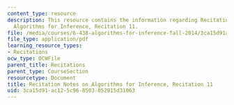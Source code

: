 ```yaml
---
content_type: resource
description: This resource contains the information regarding Recitation Notes on
  Algorithms for Inference, Recitation 11.
file: /media/courses/6-438-algorithms-for-inference-fall-2014/3ca15d91ac125c968503052815d31063_MIT6_438F14_rec11.pdf
file_type: application/pdf
learning_resource_types:
- Recitations
ocw_type: OCWFile
parent_title: Recitations
parent_type: CourseSection
resourcetype: Document
title: Recitation Notes on Algorithms for Inference, Recitation 11
uid: 3ca15d91-ac12-5c96-8503-052815d31063
---
```

